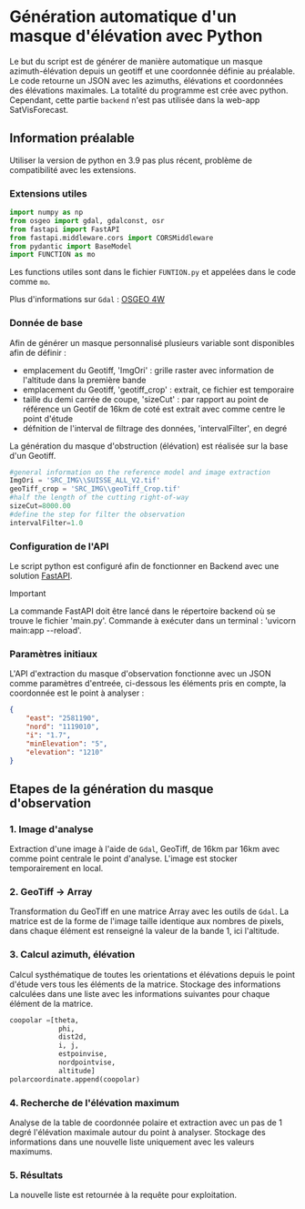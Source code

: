 # Génération automatique d'un masque d'élévation avec Python
Le but du script est de générer de manière automatique un masque azimuth-élévation depuis un geotiff et une coordonnée définie au préalable.
Le code retourne un JSON avec les azimuths, élévations et coordonnées des élévations maximales.
La totalité du programme est crée avec python.
Cependant, cette partie ```backend``` n'est pas utilisée dans la web-app SatVisForecast.

## Information préalable
Utiliser la version de python en 3.9 pas plus récent, problème de compatibilité avec les extensions.
### Extensions utiles
```python
import numpy as np
from osgeo import gdal, gdalconst, osr
from fastapi import FastAPI
from fastapi.middleware.cors import CORSMiddleware
from pydantic import BaseModel
import FUNCTION as mo
```
Les functions utiles sont dans le fichier `FUNTION.py` et appelées dans le code comme `mo`.

Plus d'informations sur `Gdal` : [OSGEO 4W](https://trac.osgeo.org/osgeo4w/)


### Donnée de base
Afin de générer un masque personnalisé plusieurs variable sont disponibles afin de définir :
- emplacement du Geotiff, 'ImgOri' : grille raster avec information de l'altitude dans la première bande
- emplacement du Geotiff, 'geotiff_crop'  : extrait, ce fichier est temporaire
- taille du demi carrée de coupe, 'sizeCut' : par rapport au point de référence un Geotif de 16km de coté est extrait avec comme centre le point d'étude
- défnition de l'interval de filtrage des données, 'intervalFilter', en degré


La génération du masque d'obstruction (élévation) est réalisée sur la base d'un Geotiff.
```python
#general information on the reference model and image extraction
ImgOri = 'SRC_IMG\\SUISSE_ALL_V2.tif'
geoTiff_crop = 'SRC_IMG\\geoTiff_Crop.tif'
#half the length of the cutting right-of-way
sizeCut=8000.00
#define the step for filter the observation
intervalFilter=1.0
```

### Configuration de l'API
Le script python est configuré afin de fonctionner en Backend avec une solution [FastAPI](https://fastapi.tiangolo.com/).

>[!IMPORTANT]
>La commande FastAPI doit être lancé dans le répertoire backend où se trouve le fichier 'main.py'.
>Commande à exécuter dans un terminal : 'uvicorn main:app --reload'.

### Paramètres initiaux

L'API d'extraction du masque d'observation fonctionne avec un JSON comme paramètres d'entreée, ci-dessous les éléments pris en compte, la coordonnée est le point à analyser :
```json
{
    "east": "2581190",
    "nord": "1119010",
    "i": "1.7",
    "minElevation": "5",
    "elevation": "1210"
}
```
## Etapes de la génération du masque d'observation
### 1. Image d'analyse
Extraction d'une image à l'aide de `Gdal`, GeoTiff, de 16km par 16km avec comme point centrale le point d'analyse. L'image est stocker temporairement en local.
### 2. GeoTiff -> Array
Transformation du GeoTiff en une matrice Array avec les outils de `Gdal`. La matrice est de la forme de l'image taille identique aux nombres de pixels, dans chaque élément est renseigné la valeur de la bande 1, ici l'altitude.
### 3. Calcul azimuth, élévation
Calcul systhématique de toutes les orientations et élévations depuis le point d'étude vers tous les éléments de la matrice. 
Stockage des informations calculées dans une liste avec les informations suivantes pour chaque élément de la matrice.
```python
coopolar =[theta, 
            phi, 
            dist2d,
            i, j,
            estpoinvise,
            nordpointvise,
            altitude]
polarcoordinate.append(coopolar)
```
### 4. Recherche de l'élévation maximum
Analyse de la table de coordonnée polaire et extraction avec un pas de 1 degré l'élévation maximale autour du point à analyser.
Stockage des informations dans une nouvelle liste uniquement avec les valeurs maximums.
### 5. Résultats
La nouvelle liste est retournée à la requête pour exploitation.
